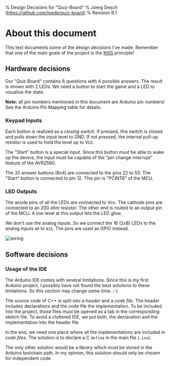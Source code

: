 % Design Decisions for "Quiz-Board"
% Joerg Desch (https://github.com/joede/quiz-board)
% Revision R.1

# About this document

This text documents some of the design decisions I've made. Remember that
one of the main goals of the project is the
[KISS](http://en.wikipedia.org/wiki/KISS_principle) principle!



## Hardware decisions

Our "Quiz Board" contains 8 questions with 4 possible answers. The result is
shown with 2 LEDs. We need a button to start the game and a LED to visualize the
state.

**Note:** all pin numbers mentioned in this document are Arduino pin numbers! See
the Arduino Pin Mapping table for details.

### Keypad Inputs

Each button is realized as a *closing switch*. If pressed, this switch is closed
and pulls down the input level to GND. If not pressed, the internal pull-up
resistor is used to hold the level up to Vcc.

The "Start" button is a special input. Since this button must be able to wake up
the device, the input must be capable of the "pin change interrupt" feature of
the AVR2560.

The 32 answer buttons (8x4) are connected to the pins 22 to 53. The "Start"
button is connected to pin 12. This pin is "PCINT6" of the MCU.

### LED Outputs

The anode pins of all the LEDs are connected to Vcc. The cathode pins are connected
to an 200 ohm resistor. The other end is routed to an output pin of the MCU.
A low level at this output lets the LED glow.

We don't use the analog inputs. So we connect the 16 (2x8) LEDs to the analog
inputs `A0` to `A15`. The pins are used as GPIO instead.

![wiring](https://raw.github.com/joede/quiz-board/master/docs/images/Wiring-sketch.png)


## Software decisions

### Usage of the IDE

The Arduino IDE comes with several limitations. Since this is my first
Arduino project, I possibly have not found the best solutions to these
limitations. So this section may change some time. ;-)

The source code of C++ is split into a *header* and a *code file*. The
header includes declarations and the code file the implementation.
To be included into the project, those files must be opened as a tab in the
corresponding sketch file. To avoid a cluttered IDE, we put both, the
declaration and the implementation into the header file.

In the end, we need one place where all the implementations are included in
*code files*. The solution is to declare a C `define` in the main file (`.ino`).

The only other solution would be a *library* which must be stored in the Arduino
toolchain path. In my opinion, this solution should only be chosen for
independent code.
